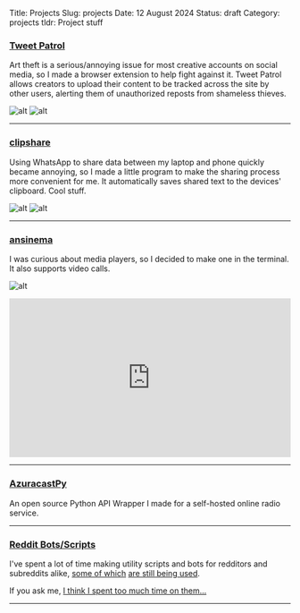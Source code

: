 Title: Projects
Slug: projects
Date: 12 August 2024
Status: draft
Category: projects
tldr: Project stuff

### [Tweet Patrol](https://arandomboiisme.github.io/tweetpatrol/)
Art theft is a serious/annoying issue for most creative accounts on social media, so I made a browser extension to help fight against it. Tweet Patrol allows creators to upload their content to be tracked across the site by
other users, alerting them of unauthorized reposts from shameless thieves.

![alt]({static}/images/addtolibrarywithhover.png)
![alt]({static}/images/stolenimage.png)

---

### [clipshare](https://github.com/ARandomBoiIsMe/clipshare)
Using WhatsApp to share data between my laptop and phone quickly became annoying, so I made a little program to make the sharing process more convenient for me. It automatically saves shared text to the devices' clipboard. Cool stuff.

![alt]({static}/images/clipshare_android.jpeg)
![alt]({static}/images/clipshare_laptop.jpeg)

---

### [ansinema](https://github.com/ARandomBoiIsMe/ansinema)
I was curious about media players, so I decided to make one in the terminal. It also supports video calls.

![alt]({static}/images/correct_art_3.png)
<div style="position:relative; width:100%; height:0px; padding-bottom:56.250%"><iframe allow="fullscreen;autoplay" allowfullscreen height="100%" src="https://streamable.com/e/mdlmnx?autoplay=1&muted=1&nocontrols=1" width="100%" style="border:none; width:100%; height:100%; position:absolute; left:0px; top:0px; overflow:hidden;"></iframe></div>

---

### [AzuracastPy](https://github.com/ARandomBoiIsMe/AzuracastPy)
An open source Python API Wrapper I made for a self-hosted online radio service.

---

### [Reddit Bots/Scripts](https://github.com/ARandomBoiIsMe?tab=repositories&q=reddit)
I've spent a lot of time making utility scripts and bots for redditors and subreddits alike, [some of which](https://www.reddit.com/r/Buckethead/comments/15upyts/headsup_bucketbots_the_amazing_uarandomboiisme_is/) [are still being used](https://www.reddit.com/user/toppostersbot/).

If you ask me, [I think I spent too much time on them...](https://github.com/ARandomBoiIsMe?tab=repositories&q=reddit)

---